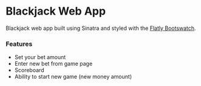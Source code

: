 Blackjack Web App
==================

Blackjack web app built using Sinatra and styled with the [Flatly Bootswatch](http://bootswatch.com/flatly/).

### Features ###
* Set your bet amount
* Enter new bet from game page
* Scoreboard
* Ability to start new game (new money amount)
